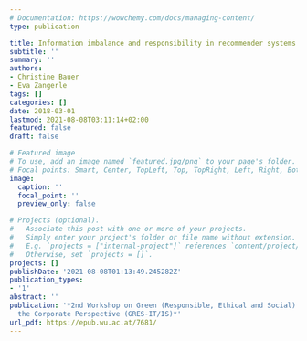 ```yaml
---
# Documentation: https://wowchemy.com/docs/managing-content/
type: publication

title: Information imbalance and responsibility in recommender systems
subtitle: ''
summary: ''
authors:
- Christine Bauer
- Eva Zangerle
tags: []
categories: []
date: 2018-03-01
lastmod: 2021-08-08T03:11:14+02:00
featured: false
draft: false

# Featured image
# To use, add an image named `featured.jpg/png` to your page's folder.
# Focal points: Smart, Center, TopLeft, Top, TopRight, Left, Right, BottomLeft, Bottom, BottomRight.
image:
  caption: ''
  focal_point: ''
  preview_only: false

# Projects (optional).
#   Associate this post with one or more of your projects.
#   Simply enter your project's folder or file name without extension.
#   E.g. `projects = ["internal-project"]` references `content/project/deep-learning/index.md`.
#   Otherwise, set `projects = []`.
projects: []
publishDate: '2021-08-08T01:13:49.245282Z'
publication_types:
- '1'
abstract: ''
publication: '*2nd Workshop on Green (Responsible, Ethical and Social) IT and IS -
  the Corporate Perspective (GRES-IT/IS)*'
url_pdf: https://epub.wu.ac.at/7681/
---
```

